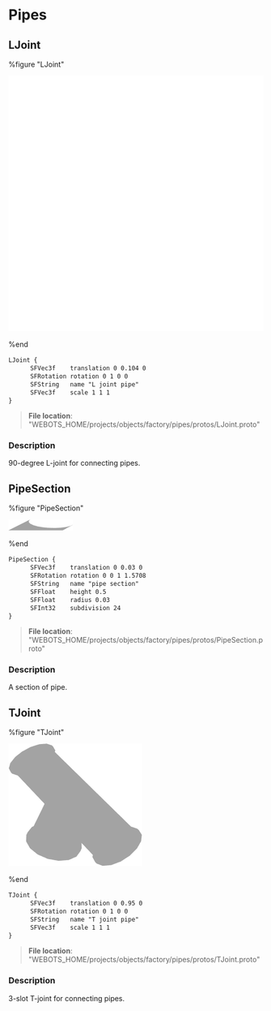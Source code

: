 # Pipes

## LJoint

%figure "LJoint"

![LJoint-image](images/objects/pipes/LJoint/model.png)

%end

```
LJoint {
      SFVec3f    translation 0 0.104 0
      SFRotation rotation 0 1 0 0
      SFString   name "L joint pipe"
      SFVec3f    scale 1 1 1
}
```

> **File location**: "WEBOTS\_HOME/projects/objects/factory/pipes/protos/LJoint.proto"

### Description

90-degree L-joint for connecting pipes.

## PipeSection

%figure "PipeSection"

![PipeSection-image](images/objects/pipes/PipeSection/model.png)

%end

```
PipeSection {
      SFVec3f    translation 0 0.03 0
      SFRotation rotation 0 0 1 1.5708
      SFString   name "pipe section"
      SFFloat    height 0.5
      SFFloat    radius 0.03
      SFInt32    subdivision 24
}
```

> **File location**: "WEBOTS\_HOME/projects/objects/factory/pipes/protos/PipeSection.proto"

### Description

A section of pipe.

## TJoint

%figure "TJoint"

![TJoint-image](images/objects/pipes/TJoint/model.png)

%end

```
TJoint {
      SFVec3f    translation 0 0.95 0
      SFRotation rotation 0 1 0 0
      SFString   name "T joint pipe"
      SFVec3f    scale 1 1 1
}
```

> **File location**: "WEBOTS\_HOME/projects/objects/factory/pipes/protos/TJoint.proto"

### Description

3-slot T-joint for connecting pipes.

